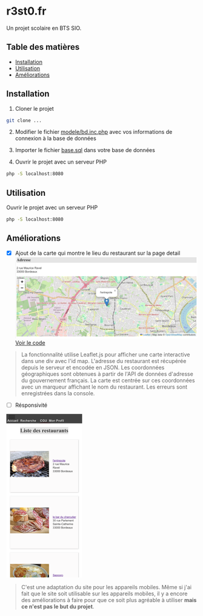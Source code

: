 # r3st0.fr

Un projet scolaire en BTS SIO.

## Table des matières

- [Installation](#installation)
- [Utilisation](#utilisation)
- [Améliorations](#améliorations)

## Installation

1. Cloner le projet
```bash 
git clone ...
```

2. Modifier le fichier [modele/bd.inc.php](modele/bd.inc.php) avec vos informations de connexion à la base de données

3. Importer le fichier [base.sql](base.sql) dans votre base de données

4. Ouvrir le projet avec un serveur PHP
```bash
php -S localhost:8080
```

## Utilisation

Ouvrir le projet avec un serveur PHP
```bash
php -S localhost:8080
```

## Améliorations

- [x] Ajout de la carte qui montre le lieu du restaurant sur la page detail
![capture d'écran](image.png)
[Voir le code](https://github.com/andronedev/sio_r3st0/blob/f103856713e5f9400fc19c1aab0e65750c7ec669/vue/vueDetailResto.php#L52)
>La fonctionnalité utilise Leaflet.js pour afficher une carte interactive dans une div avec l'id map. L'adresse du restaurant est récupérée depuis le serveur et encodée en JSON. Les coordonnées géographiques sont obtenues à partir de l'API de données d'adresse du gouvernement français. La carte est centrée sur ces coordonnées avec un marqueur affichant le nom du restaurant. Les erreurs sont enregistrées dans la console.

- [ ] Résponsivité
<img src="image-1.png" alt="Capture d'écran mobile" width="200"/>

>C'est une adaptation du site pour les appareils mobiles. Même si j'ai fait que le site soit utilisable sur les appareils mobiles, il y a encore des améliorations à faire pour que ce soit plus agréable à utiliser **mais ce n'est pas le but du projet**.
